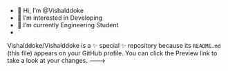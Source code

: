 - 👋 Hi, I’m @Vishalddoke
- 👀 I’m interested in Developing
- 🌱 I’m currently Engineering Student
- 
Vishalddoke/Vishalddoke is a ✨ special ✨ repository because its `README.md` (this file) appears on your GitHub profile.
You can click the Preview link to take a look at your changes.
--->
